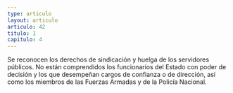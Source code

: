 ```yaml
---
type: articulo
layout: articulo
articulo: 42
titulo: 1
capitulo: 4
---
```

Se reconocen los derechos de sindicación y huelga de los servidores públicos. No están comprendidos los funcionarios del Estado con poder de decisión y los que desempeñan cargos de confianza o de dirección, así como los miembros de las Fuerzas Armadas y de la Policía Nacional.
